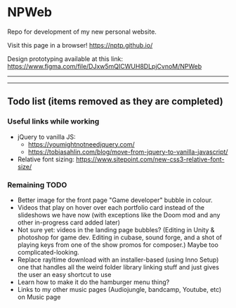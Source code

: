 # NPWeb

Repo for development of my new personal website.

Visit this page in a browser!
https://nptp.github.io/

Design prototyping available at this link:
https://www.figma.com/file/DJxw5mQICWUH8DLpjCvnoM/NPWeb

---

---

## Todo list (items removed as they are completed)

### Useful links while working

- jQuery to vanilla JS:
  - https://youmightnotneedjquery.com/
  - https://tobiasahlin.com/blog/move-from-jquery-to-vanilla-javascript/
- Relative font sizing: https://www.sitepoint.com/new-css3-relative-font-size/

### Remaining TODO

- Better image for the front page "Game developer" bubble in colour.
- Videos that play on hover over each portfolio card instead of the slideshows we have now (with exceptions like the Doom mod and any other in-progress card added later)
- Not sure yet: videos in the landing page bubbles? (Editing in Unity & photoshop for game dev. Editing in cubase, sound forge, and a shot of playing keys from one of the show promos for composer.) Maybe too complicated-looking.
- Replace rayltime download with an installer-based (using Inno Setup) one that handles all the weird folder library linking stuff and just gives the user an easy shortcut to use
- Learn how to make it do the hamburger menu thing?
- Links to my other music pages (Audiojungle, bandcamp, Youtube, etc) on Music page
